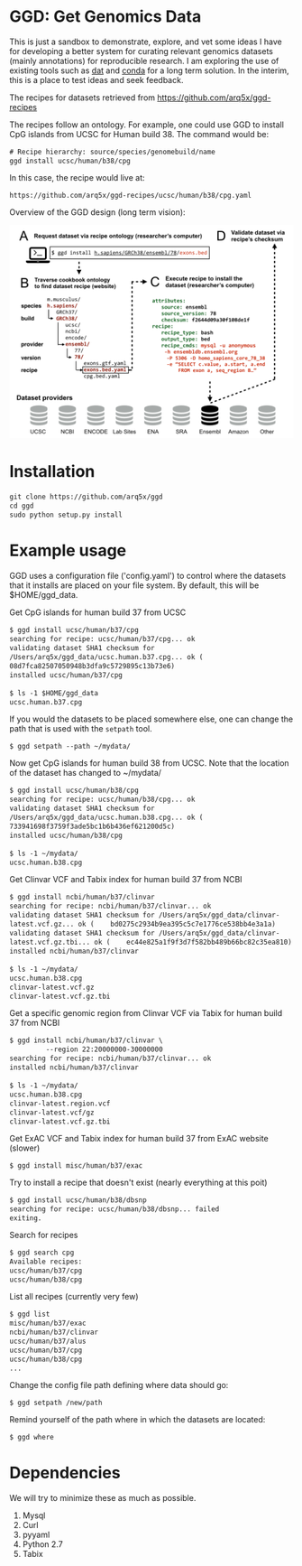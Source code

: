GGD: Get Genomics Data
==========================

This is just a sandbox to demonstrate, explore, and vet some ideas I have for developing a better system for curating relevant genomics datasets (mainly annotations) for reproducible research. I am exploring the use of existing tools such as [dat](http://dat-data.com/) and [conda](http://conda.pydata.org/docs/) for a long term solution. In the interim, this is a place to test ideas and seek feedback.

The recipes for datasets retrieved from https://github.com/arq5x/ggd-recipes

The recipes follow an ontology. For example, one could use GGD to install CpG islands from UCSC for Human build 38.  The command would be:

	# Recipe hierarchy: source/species/genomebuild/name
	ggd install ucsc/human/b38/cpg

In this case, the recipe would live at:

	https://github.com/arq5x/ggd-recipes/ucsc/human/b38/cpg.yaml

Overview of the GGD design (long term vision):

![overview](https://raw.githubusercontent.com/arq5x/ggd/master/_images/overview.png)


Installation
============

    git clone https://github.com/arq5x/ggd
    cd ggd
    sudo python setup.py install


Example usage
=============

GGD uses a configuration file ('config.yaml') to control where the datasets that it installs are placed on your file system. By default, this will be $HOME/ggd_data. 

Get CpG islands for human build 37 from UCSC 

	$ ggd install ucsc/human/b37/cpg
	searching for recipe: ucsc/human/b37/cpg... ok
	validating dataset SHA1 checksum for /Users/arq5x/ggd_data/ucsc.human.b37.cpg... ok (	08d7fca82507050948b3dfa9c5729895c13b73e6)
	installed ucsc/human/b37/cpg

    $ ls -1 $HOME/ggd_data
    ucsc.human.b37.cpg

If you would the datasets to be placed somewhere else, one can change the path that is used with the `setpath` tool.

	$ ggd setpath --path ~/mydata/


Now get CpG islands for human build 38 from UCSC. Note that the location of the dataset has changed to ~/mydata/

	$ ggd install ucsc/human/b38/cpg
	searching for recipe: ucsc/human/b38/cpg... ok
	validating dataset SHA1 checksum for /Users/arq5x/ggd_data/ucsc.human.b38.cpg... ok (	733941698f3759f3ade5bc1b6b436ef621200d5c)
	installed ucsc/human/b38/cpg

    $ ls -1 ~/mydata/
    ucsc.human.b38.cpg

Get Clinvar VCF and Tabix index for human build 37 from NCBI

    $ ggd install ncbi/human/b37/clinvar
	searching for recipe: ncbi/human/b37/clinvar... ok
	validating dataset SHA1 checksum for /Users/arq5x/ggd_data/clinvar-latest.vcf.gz... ok (	bd0275c2934b9ea395c5c7e1776ce538bb4e3a1a)
	validating dataset SHA1 checksum for /Users/arq5x/ggd_data/clinvar-latest.vcf.gz.tbi... ok (	ec44e825a1f9f3d7f582bb489b66bc82c35ea810)
	installed ncbi/human/b37/clinvar

    $ ls -1 ~/mydata/
    ucsc.human.b38.cpg
	clinvar-latest.vcf.gz
	clinvar-latest.vcf.gz.tbi

Get a specific genomic region from Clinvar VCF via Tabix for human build 37 from NCBI

	$ ggd install ncbi/human/b37/clinvar \
	         --region 22:20000000-30000000
	searching for recipe: ncbi/human/b37/clinvar... ok
	installed ncbi/human/b37/clinvar

	$ ls -1 ~/mydata/
    ucsc.human.b38.cpg
	clinvar-latest.region.vcf
	clinvar-latest.vcf/gz
	clinvar-latest.vcf.gz.tbi

Get ExAC VCF and Tabix index for human build 37 from ExAC website (slower)

	$ ggd install misc/human/b37/exac

Try to install a recipe that doesn't exist (nearly everything at this poit)

	$ ggd install ucsc/human/b38/dbsnp
	searching for recipe: ucsc/human/b38/dbsnp... failed
	exiting.

Search for recipes
	
	$ ggd search cpg
	Available recipes:
	ucsc/human/b37/cpg
	ucsc/human/b38/cpg

List all recipes (currently very few)

	$ ggd list
	misc/human/b37/exac
	ncbi/human/b37/clinvar
	ucsc/human/b37/alus
	ucsc/human/b37/cpg
	ucsc/human/b38/cpg
	...

Change the config file path defining where data should go:

	$ ggd setpath /new/path

Remind yourself of the path where in which the datasets are located:

	$ ggd where


Dependencies
============
We will try to minimize these as much as possible.

1. Mysql
2. Curl
3. pyyaml
4. Python 2.7
5. Tabix
